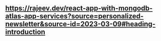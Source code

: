 ## https://rajeev.dev/react-app-with-mongodb-atlas-app-services?source=personalized-newsletter&source-id=2023-03-09#heading-introduction